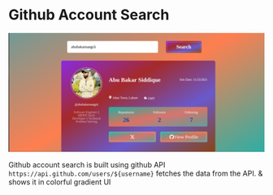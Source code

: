 # Github Account Search
![demo view](./public/github-account-search.png)

Github account search is built using github API `https://api.github.com/users/${username}` fetches the data from the API. & shows it in colorful gradient UI
